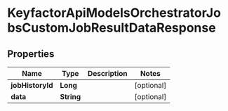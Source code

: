

# KeyfactorApiModelsOrchestratorJobsCustomJobResultDataResponse


## Properties

| Name | Type | Description | Notes |
|------------ | ------------- | ------------- | -------------|
|**jobHistoryId** | **Long** |  |  [optional] |
|**data** | **String** |  |  [optional] |



